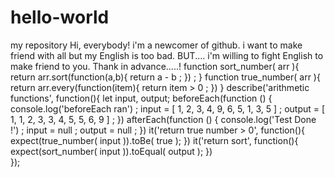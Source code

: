 # hello-world
my repository
Hi, everybody!
i'm a newcomer of github. i want to make friend with all but my English is too bad. 
BUT.... i'm willing to fight English to make friend to you.
Thank in advance.....!
function sort_number( arr ){
  return arr.sort(function(a,b){
    return a - b ;
  }) ;
}
function true_number( arr ){
  return arr.every(function(item){ 
        return item > 0 ;
  })
}
describe('arithmetic functions', function(){
  let input, output;
  beforeEach(function () { 
    console.log('beforeEach ran') ;
    input = [ 1, 2, 3, 4, 9, 6, 5, 1, 3, 5 ] ;
    output = [ 1, 1, 2, 3, 3, 4, 5, 5, 6, 9 ] ;
  })
  afterEach(function () { 
    console.log('Test Done !') ;
    input = null ;
    output = null ;
  })
  it('return true number > 0', function(){
     expect(true_number( input )).toBe( true );
  })
  it('return sort', function(){
     expect(sort_number( input )).toEqual( output );
  })  
});
